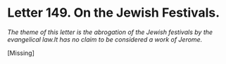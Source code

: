 <h1>Letter 149. On the Jewish Festivals.</h1>

<p><i>The theme of this letter is the abrogation of the Jewish festivals by the evangelical law.It has no claim to be considered a work of Jerome.</i></p>

[Missing]